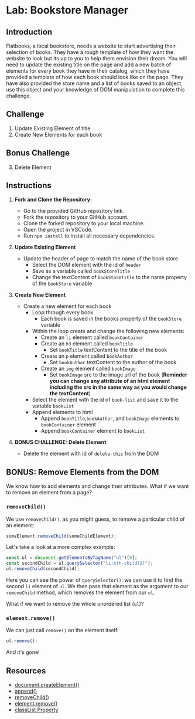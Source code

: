 # Lab: Bookstore Manager

## Introduction

Flatbooks, a local bookstore, needs a website to start advertising their selection of books. They have a rough template of how they want the website to look but its up to you to help them envision their dream. You will need to update the existing title on the page and add a new batch of elements for every book they have in their catalog, which they have provided a template of how each book should look like on the page. They have also provided the store name and a list of books saved to an object, use this object and your knowledge of DOM manipulation to complete this challenge.

## Challenge
1. Update Existing Element of title
2. Create New Elements for each book 

## Bonus Challenge
3. Delete Element

## Instructions

1. **Fork and Clone the Repository:**
   - Go to the provided GitHub repository link.
   - Fork the repository to your GitHub account.
   - Clone the forked repository to your local machine.
   - Open the project in VSCode.
   - Run `npm install` to install all necessary dependencies.


2. **Update Existing Element**
   - Update the header of page to match the name of the book store
      - Select the DOM element with the id of `header` 
      - Save as a variable called `bookStoreTitle`
      - Change the textContent of `bookStoreTitle` to the name property of the `bookStore` variable


3. **Create New Element**
   - Create a new element for each book 
      - Loop through every book
         - Each book is saved in the books property of the `bookStore` variable
      - Within the loop create and change the following new elements:
         - Create an `li` element called `bookContainer`
         - Create an `h3` element called `bookTitle`
            - Set `bookTitle` textContent to the title of the book
         - Create an `p` element called `bookAuthor`
            - Set `bookAuthor` textContent to the author of the book         
         - Create an `img` element called `bookImage`
            - Set `bookImage` src to the image url of the book (**Reminder you can change any attribute of an html element including the src in the same way as you would change the textContent**)
      - Select the element with the id of `book-list` and save it to the variable `bookList`
      - Append elements to html
         - Append `bookTitle`,`bookAuthor`, and `bookImage` elements to `bookContainer` element
         - Append `bookContainer` element to `bookList`

4. **BONUS CHALLENGE: Delete Element**
   - Delete the element with id of `delete-this` from the DOM


## BONUS: Remove Elements from the DOM

We know how to add elements and change their attributes. What if we want to
remove an element from a page?

### `removeChild()`

We use `removeChild()`, as you might guess, to remove a particular child of an
element:

```js
someElement.removeChild(someChildElement);
```

Let's take a look at a more complex example:

```js
const ul = document.getElementsByTagName("ul")[0];
const secondChild = ul.querySelector("li:nth-child(2)");
ul.removeChild(secondChild);
```

Here you can see the power of `querySelector()`: we can use it to find the
second `li` element of `ul`. We then pass that element as the argument to our
`removeChild` method, which removes the element from our `ul`.

What if we want to remove the whole unordered list (`ul`)?

### `element.remove()`

We can just call `remove()` on the element itself:

```js
ul.remove();
```

And it's gone!


[mdn-textcontent]:
  https://developer.mozilla.org/en-US/docs/Web/API/Node/textContent
[mdn-innerhtml]:
  https://developer.mozilla.org/en-US/docs/Web/API/Element/innerHTML
[so-answer]: https://stackoverflow.com/a/35213639

## Resources

- [document.createElement()](https://developer.mozilla.org/en-US/docs/Web/API/Document/createElement)
- [append()](https://developer.mozilla.org/en-US/docs/Web/API/Element/append)
- [removeChild()](https://developer.mozilla.org/en-US/docs/Web/API/Node/removeChild)
- [element.remove()](https://developer.mozilla.org/en-US/docs/Web/API/ChildNode/remove)
- [classList Property][classlist]

[to-string]: https://www.w3schools.com/jsref/jsref_tostring_string.asp
[code-injection]:
  https://www.reddit.com/r/learnjavascript/comments/9502x5/is_innerhtml_still_considered_bad/e3p31go/?utm_source=share&utm_medium=web2x&context=3
[classlist]: https://developer.mozilla.org/en-US/docs/Web/API/Element/classList
